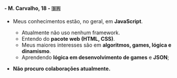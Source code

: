 #### - M. Carvalho, 18 -  🇧🇷

- Meus conhecimentos estão, no geral, em **JavaScript**.
  - Atualmente não uso nenhum framework.
  - Entendo do **pacote web (HTML, CSS)**.
  - Meus maiores interesses são em **algoritmos, games, lógica e dinamismo**.
  - Aprendendo **lógica em desenvolvimento de games** e **JSON**;
  
- **Não procuro colaborações atualmente.**


<!---
tcarvalho-github/tcarvalho-github is a ✨ special ✨ repository because its `README.md` (this file) appears on your GitHub profile.
You can click the Preview link to take a look at your changes.
--->
